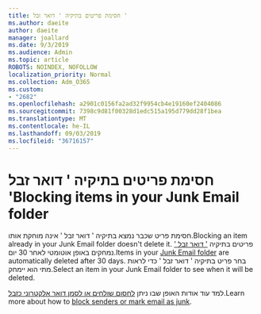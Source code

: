 ```yaml
---
title: חסימת פריטים בתיקיה ' דואר זבל '
ms.author: daeite
author: daeite
manager: joallard
ms.date: 9/3/2019
ms.audience: Admin
ms.topic: article
ROBOTS: NOINDEX, NOFOLLOW
localization_priority: Normal
ms.collection: Adm_O365
ms.custom:
- "2682"
ms.openlocfilehash: a2901c0156fa2ad32f9954cb4e19160ef2404086
ms.sourcegitcommit: 7398c9d81f00328d1edc515a195d779dd28f1bea
ms.translationtype: MT
ms.contentlocale: he-IL
ms.lasthandoff: 09/03/2019
ms.locfileid: "36716157"
---
```

# <a name="blocking-items-in-your-junk-email-folder"></a><span data-ttu-id="4f102-102">חסימת פריטים בתיקיה ' דואר זבל '</span><span class="sxs-lookup"><span data-stu-id="4f102-102">Blocking items in your Junk Email folder</span></span>

<span data-ttu-id="4f102-103">חסימת פריט שכבר נמצא בתיקיה ' דואר זבל ' אינה מוחקת אותו.</span><span class="sxs-lookup"><span data-stu-id="4f102-103">Blocking an item already in your Junk Email folder doesn't delete it.</span></span> <span data-ttu-id="4f102-104">פריטים בתיקיה [' דואר זבל '](https://outlook.live.com/mail/junkemail) נמחקים באופן אוטומטי לאחר 30 יום.</span><span class="sxs-lookup"><span data-stu-id="4f102-104">Items in your [Junk Email folder](https://outlook.live.com/mail/junkemail) are automatically deleted after 30 days.</span></span> <span data-ttu-id="4f102-105">בחר פריט בתיקיה ' דואר זבל ' כדי לראות מתי הוא יימחק.</span><span class="sxs-lookup"><span data-stu-id="4f102-105">Select an item in your Junk Email folder to see when it will be deleted.</span></span>

<span data-ttu-id="4f102-106">למד עוד אודות האופן שבו ניתן [לחסום שולחים או לסמן דואר אלקטרוני כזבל](https://support.office.com/article/a3ece97b-82f8-4a5e-9ac3-e92fa6427ae4).</span><span class="sxs-lookup"><span data-stu-id="4f102-106">Learn more about how to [block senders or mark email as junk](https://support.office.com/article/a3ece97b-82f8-4a5e-9ac3-e92fa6427ae4).</span></span>